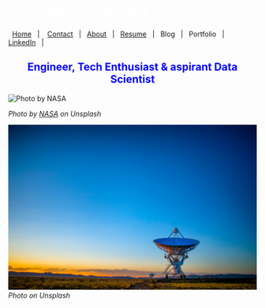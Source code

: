 #  *<span style="color:white">The Telecom Wizard  </span>*


&nbsp;&nbsp;[Home](https://manuelsr26.github.io/)&nbsp;&nbsp; | &nbsp;&nbsp; [Contact](mailto:manuel.isr@outlook.com) &nbsp;&nbsp;|&nbsp;&nbsp; [About](https://manuelsr26.github.io/about)&nbsp;&nbsp; | &nbsp;&nbsp;[Resume](https://manuelsr26.github.io/cv)&nbsp;&nbsp; | &nbsp;&nbsp;Blog&nbsp;&nbsp; | &nbsp;&nbsp;Portfolio&nbsp;&nbsp; |&nbsp;&nbsp; <a href="https://www.linkedin.com/in/manuel-silva-ramirez" target="_blank">LinkedIn</a> &nbsp;&nbsp;| 


## <center> <span style="color:blue"> Engineer, Tech Enthusiast & aspirant Data Scientist </span>  </center>

![Photo by NASA](/nasa-1lfI7wkGWZ4-unsplash.jpg "Photo by NASA")

*Photo by [NASA](https://unsplash.com/@nasa?utm_source=unsplash&utm_medium=referral&utm_content=creditCopyText) on Unsplash*



![Photo on Unsplash](/donald-giannatti-Wj1D-qiOseE-unsplash.jpg "Photo on Unsplash")
*Photo on Unsplash*
  


